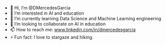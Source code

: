 - 👋 Hi, I’m @DMercedesGarcia
- 👀 I’m interested in AI and education
- 🌱 I’m currently learning Data Science and Machine Learning engineering
- 💞️ I’m looking to collaborate on AI in education
- 📫 How to reach me: www.linkedin.com/in/dmercedesgarcia
- ⚡ Fun fact: I love to stargaze and hiking.

<!---
DMercedesGarcia/DMercedesGarcia is a ✨ special ✨ repository because its `README.md` (this file) appears on your GitHub profile.
You can click the Preview link to take a look at your changes.
--->

